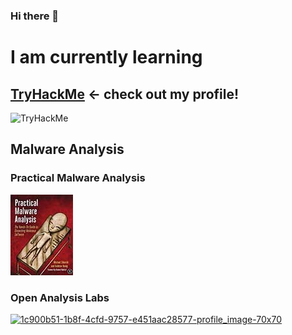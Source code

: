 ### Hi there 👋

<!--
**pwicz/pwicz** is a ✨ _special_ ✨ repository because its `README.md` (this file) appears on your GitHub profile.

Here are some ideas to get you started:

- 🔭 I’m currently working on ...
- 🌱 I’m currently learning ...
- 👯 I’m looking to collaborate on ...
- 🤔 I’m looking for help with ...
- 💬 Ask me about ...
- 📫 How to reach me: ...
- 😄 Pronouns: ...
- ⚡ Fun fact: ...
-->

# I am currently learning
## [TryHackMe](https://tryhackme.com/p/Moteke) <- check out my profile!
<img src="https://tryhackme-badges.s3.amazonaws.com/Moteke.png" alt="TryHackMe">

## Malware Analysis
### Practical Malware Analysis

[![Practical Malware Analysis book](/assets/malware-an-small.jpg)](https://nostarch.com/malware)

### Open Analysis Labs

[![1c900b51-1b8f-4cfd-9757-e451aac28577-profile_image-70x70](https://user-images.githubusercontent.com/30510104/188333152-eb639025-50d8-4eb9-b640-6028a1e33c31.png)](https://www.openanalysis.net/)

